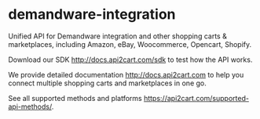 # demandware-integration
Unified API for Demandware  integration and other shopping carts &amp; marketplaces, including Amazon, eBay, Woocommerce,
Opencart, Shopify.  

Download our SDK http://docs.api2cart.com/sdk to test how the API works.   

We provide detailed documentation http://docs.api2cart.com to help you connect multiple shopping carts and marketplaces 
in one go.   

See all supported methods and platforms https://api2cart.com/supported-api-methods/. 
